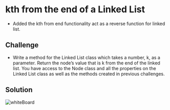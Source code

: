 # kth from the end of a Linked List
<!-- Short summary or background information -->
- Added the kth from end functionality act as a reverse function for linked list.
## Challenge
<!-- Description of the challenge -->
- Write a method for the Linked List class which takes a number, k, as a parameter. Return the node’s value that is k from the end of the linked list. You have access to the Node class and all the properties on the Linked List class as well as the methods created in previous challenges. ​
## Solution
![whiteBoard](/assets/kth_from_end.jpg)
